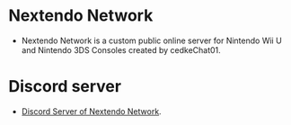 # Nextendo Network
- Nextendo Network is a custom public online server for Nintendo Wii U and Nintendo 3DS Consoles created by cedkeChat01.

# Discord server
- [Discord Server of Nextendo Network](https://discord.gg/W5WE8d3W3K).
